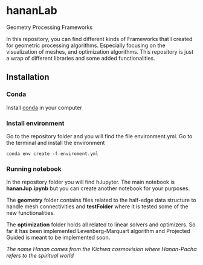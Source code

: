 # hananLab
Geometry Processing Frameworks

In this repository, you can find different kinds of Frameworks that I created for geometric processing algorithms. Especially focusing on the visualization of meshes, and optimization algorithms. 
This repository is just a wrap of different libraries and some added functionalities.  

## Installation

### Conda 
Install [conda](https://docs.conda.io/projects/conda/en/stable/user-guide/install/download.html) in your computer 

### Install environment

Go to the repository folder and you will find the file environment.yml. Go to the terminal and install the environment

``` conda env create -f enviroment.yml ```

### Running notebook

In the repository folder you will find hJupyter. The main notebook is **hananJup.ipynb** but you can create another notebook for your purposes. 

The **geometry** folder contains files related to the half-edge data structure to handle mesh connectivities and **testFolder** where it is tested some of the new functionalities. 

The **optimization** folder holds all related to linear solvers and optimizers. So far it has been implemented Levenberg-Marquart algorithm and Projected Guided is meant to be implemented soon. 




*The name Hanan comes from the Kichwa cosmovision where Hanan-Pacha refers to the spiritual world*
